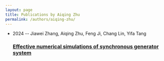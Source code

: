 ```yaml
---
layout: page
title: Publications by Aiqing Zhu
permalink: /authors/aiqing-zhu/
---
```


<ul class="post-list">
<li><span class='post-meta'>2024 -- Jiawei Zhang, Aiqing Zhu, Feng Ji, Chang Lin, Yifa Tang</span><h3><a class='post-link' href='../../effective-numerical-simulations-of-synchronous-generator-system'>Effective numerical simulations of synchronous generator system</a></h3></li>

</ul>
